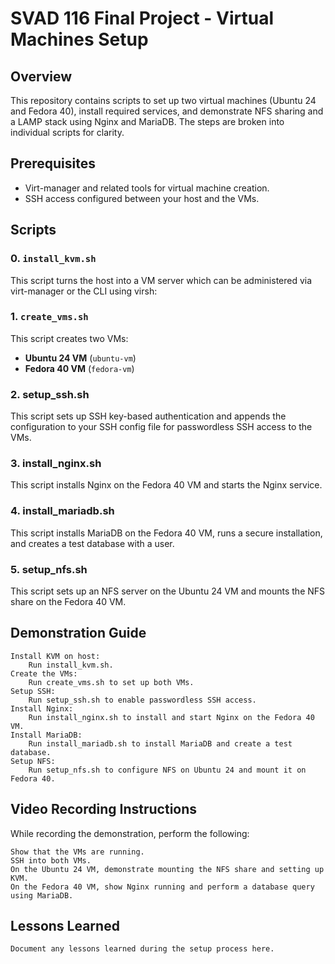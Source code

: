 # SVAD 116 Final Project - Virtual Machines Setup

## Overview
This repository contains scripts to set up two virtual machines (Ubuntu 24 and Fedora 40), install required services, and demonstrate NFS sharing and a LAMP stack using Nginx and MariaDB. The steps are broken into individual scripts for clarity.

## Prerequisites
- Virt-manager and related tools for virtual machine creation.
- SSH access configured between your host and the VMs.

## Scripts

### 0. `install_kvm.sh`
This script turns the host into a VM server which can be administered via virt-manager or the CLI using virsh:

### 1. `create_vms.sh`
This script creates two VMs:
- **Ubuntu 24 VM** (`ubuntu-vm`)
- **Fedora 40 VM** (`fedora-vm`)

### 2. setup_ssh.sh
This script sets up SSH key-based authentication and appends the configuration to your SSH config file for passwordless SSH access to the VMs.

### 3. install_nginx.sh
This script installs Nginx on the Fedora 40 VM and starts the Nginx service.

### 4. install_mariadb.sh
This script installs MariaDB on the Fedora 40 VM, runs a secure installation, and creates a test database with a user.

### 5. setup_nfs.sh
This script sets up an NFS server on the Ubuntu 24 VM and mounts the NFS share on the Fedora 40 VM.

## Demonstration Guide

    Install KVM on host:
        Run install_kvm.sh.
    Create the VMs:
        Run create_vms.sh to set up both VMs.
    Setup SSH:
        Run setup_ssh.sh to enable passwordless SSH access.
    Install Nginx:
        Run install_nginx.sh to install and start Nginx on the Fedora 40 VM.
    Install MariaDB:
        Run install_mariadb.sh to install MariaDB and create a test database.
    Setup NFS:
        Run setup_nfs.sh to configure NFS on Ubuntu 24 and mount it on Fedora 40.

## Video Recording Instructions

While recording the demonstration, perform the following:

    Show that the VMs are running.
    SSH into both VMs.
    On the Ubuntu 24 VM, demonstrate mounting the NFS share and setting up KVM.
    On the Fedora 40 VM, show Nginx running and perform a database query using MariaDB.

## Lessons Learned

    Document any lessons learned during the setup process here.
